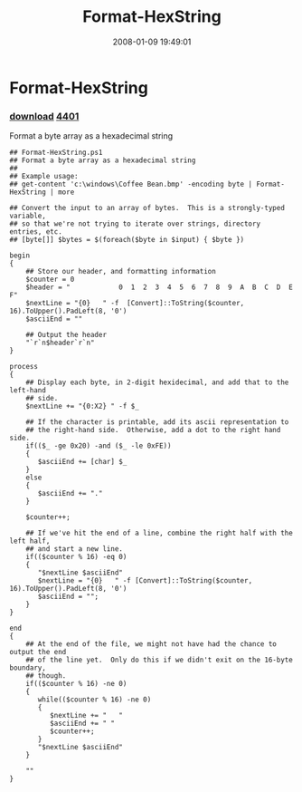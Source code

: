 ﻿---
pid:            107
parent:         0
children:       4401
poster:         Joel Bennett
title:          Format-HexString
date:           2008-01-09 19:49:01
description:    Format a byte array as a hexadecimal string
format:         posh
---

# Format-HexString

### [download](107.ps1)  [4401](4401.md)

Format a byte array as a hexadecimal string

```posh
## Format-HexString.ps1
## Format a byte array as a hexadecimal string
##
## Example usage:
## get-content 'c:\windows\Coffee Bean.bmp' -encoding byte | Format-HexString | more

## Convert the input to an array of bytes.  This is a strongly-typed variable,
## so that we're not trying to iterate over strings, directory entries, etc.
## [byte[]] $bytes = $(foreach($byte in $input) { $byte })

begin
{
    ## Store our header, and formatting information
    $counter = 0
    $header = "            0  1  2  3  4  5  6  7  8  9  A  B  C  D  E  F"
    $nextLine = "{0}   " -f  [Convert]::ToString($counter, 16).ToUpper().PadLeft(8, '0')
    $asciiEnd = ""

    ## Output the header
    "`r`n$header`r`n"
}

process
{
    ## Display each byte, in 2-digit hexidecimal, and add that to the left-hand
    ## side.
    $nextLine += "{0:X2} " -f $_

    ## If the character is printable, add its ascii representation to
    ## the right-hand side.  Otherwise, add a dot to the right hand side.
    if(($_ -ge 0x20) -and ($_ -le 0xFE))
    {
       $asciiEnd += [char] $_
    }
    else
    {
       $asciiEnd += "."
    }

    $counter++;

    ## If we've hit the end of a line, combine the right half with the left half,
    ## and start a new line.
    if(($counter % 16) -eq 0)
    {
       "$nextLine $asciiEnd"
       $nextLine = "{0}   " -f [Convert]::ToString($counter, 16).ToUpper().PadLeft(8, '0')
       $asciiEnd = "";
    }
}

end
{
    ## At the end of the file, we might not have had the chance to output the end
    ## of the line yet.  Only do this if we didn't exit on the 16-byte boundary,
    ## though.
    if(($counter % 16) -ne 0)
    {
       while(($counter % 16) -ne 0)
       {
          $nextLine += "   "
          $asciiEnd += " "
          $counter++;
       }
       "$nextLine $asciiEnd"
    }

    ""
}

```
